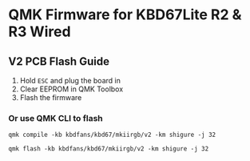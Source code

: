 # QMK Firmware for KBD67Lite R2 & R3 Wired


## V2 PCB Flash Guide

1. Hold `ESC` and plug the board in
2. Clear EEPROM in QMK Toolbox
3. Flash the firmware

### Or use QMK CLI to flash
`qmk compile -kb kbdfans/kbd67/mkiirgb/v2 -km shigure -j 32`

`qmk flash -kb kbdfans/kbd67/mkiirgb/v2 -km shigure -j 32`